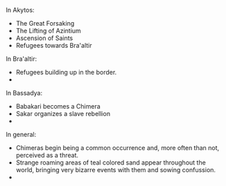 In Akytos:
- The Great Forsaking
- The Lifting of Azintium
- Ascension of Saints
- Refugees towards Bra'altir


In Bra'altir:
- Refugees building up in the border.
- 


In Bassadya:
- Babakari becomes a Chimera
- Sakar organizes a slave rebellion
- 


In general:
- Chimeras begin being a common occurrence and, more often than not, perceived as a threat.
- Strange roaming areas of teal colored sand appear throughout the world, bringing very bizarre events with them and sowing confussion.
- 